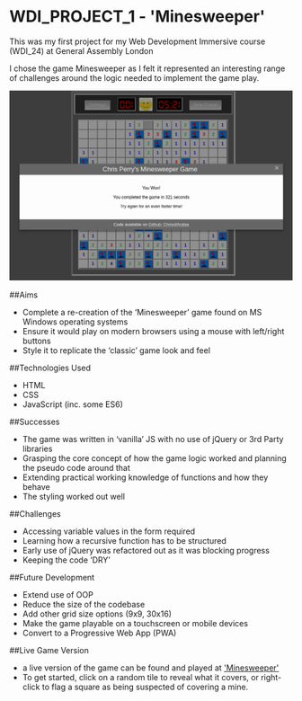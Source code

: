 # WDI_PROJECT_1 - 'Minesweeper'
This was my first project for my Web Development Immersive course (WDI_24) at General Assembly London

I chose the game Minesweeper as I felt it represented an interesting range of challenges around the logic needed to implement the game play.

![Winning game play](docs/winning_game.png)

##Aims
- Complete a re-creation of the ‘Minesweeper’ game found on MS Windows operating systems
- Ensure it would play on modern browsers using a mouse with left/right buttons
- Style it to replicate the ‘classic’ game look and feel

##Technologies Used
- HTML
- CSS
- JavaScript (inc. some ES6)

##Successes
- The game was written in ‘vanilla’ JS with no use of jQuery or 3rd Party libraries
- Grasping the core concept of how the game logic worked and planning the pseudo code around that
- Extending practical working knowledge of functions and how they behave
- The styling worked out well

##Challenges
- Accessing variable values in the form required
- Learning how a recursive function has to be structured
- Early use of jQuery was refactored out as it was blocking progress
- Keeping the code ‘DRY’

##Future Development
- Extend use of OOP
- Reduce the size of the codebase
- Add other grid size options (9x9, 30x16)
- Make the game playable on a touchscreen or mobile devices
- Convert to a Progressive Web App (PWA)

##Live Game Version
- a live version of the game can be found and played at ['Minesweeper'](https://frozen-eyrie-56010.herokuapp.com/)
- To get started, click on a random tile to reveal what it covers, or right-click to flag a square as being suspected of covering a mine.

